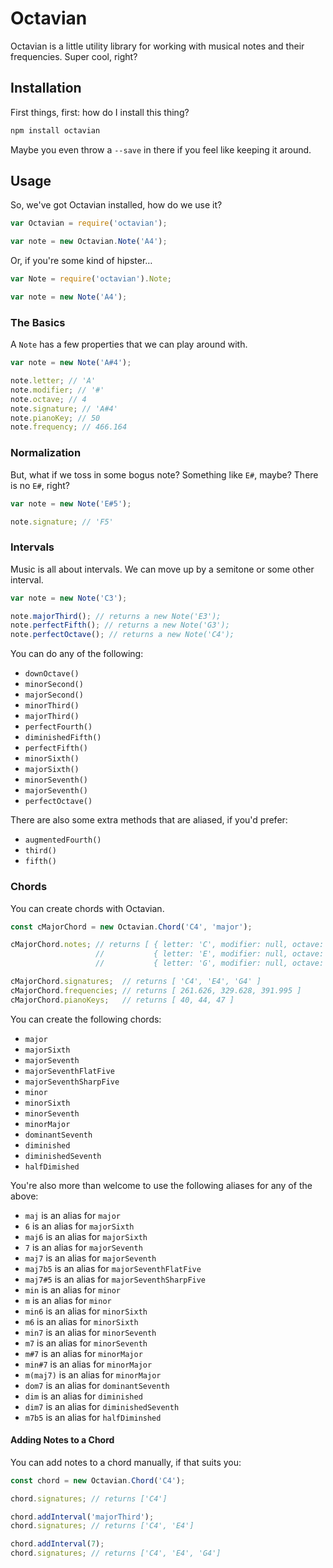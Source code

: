 # Octavian

Octavian is a little utility library for working with musical notes and their frequencies. Super cool, right?

## Installation

First things, first: how do I install this thing?

```js
npm install octavian
```

Maybe you even throw a `--save` in there if you feel like keeping it around.

## Usage

So, we've got Octavian installed, how do we use it?

```js
var Octavian = require('octavian');

var note = new Octavian.Note('A4');
```

Or, if you're some kind of hipster…

```js
var Note = require('octavian').Note;

var note = new Note('A4');
```

### The Basics

A `Note` has a few properties that we can play around with.

```js
var note = new Note('A#4');

note.letter; // 'A'
note.modifier; // '#'
note.octave; // 4
note.signature; // 'A#4'
note.pianoKey; // 50
note.frequency; // 466.164
```

### Normalization

But, what if we toss in some bogus note? Something like `E#`, maybe? There is no `E#`, right?

```js
var note = new Note('E#5');

note.signature; // 'F5'
```

### Intervals

Music is all about intervals. We can move up by a semitone or some other interval.

```js
var note = new Note('C3');

note.majorThird(); // returns a new Note('E3');
note.perfectFifth(); // returns a new Note('G3');
note.perfectOctave(); // returns a new Note('C4');
```

You can do any of the following:

* `downOctave()`
* `minorSecond()`
* `majorSecond()`
* `minorThird()`
* `majorThird()`
* `perfectFourth()`
* `diminishedFifth()`
* `perfectFifth()`
* `minorSixth()`
* `majorSixth()`
* `minorSeventh()`
* `majorSeventh()`
* `perfectOctave()`

There are also some extra methods that are aliased, if you'd prefer:

* `augmentedFourth()`
* `third()`
* `fifth()`

### Chords

You can create chords with Octavian.

```js
const cMajorChord = new Octavian.Chord('C4', 'major');

cMajorChord.notes; // returns [ { letter: 'C', modifier: null, octave: 4 },
                   //           { letter: 'E', modifier: null, octave: 4 },
                   //           { letter: 'G', modifier: null, octave: 4 } ]

cMajorChord.signatures;  // returns [ 'C4', 'E4', 'G4' ]
cMajorChord.frequencies; // returns [ 261.626, 329.628, 391.995 ]
cMajorChord.pianoKeys;   // returns [ 40, 44, 47 ]
```

You can create the following chords:

* `major`
* `majorSixth`
* `majorSeventh`
* `majorSeventhFlatFive`
* `majorSeventhSharpFive`
* `minor`
* `minorSixth`
* `minorSeventh`
* `minorMajor`
* `dominantSeventh`
* `diminished`
* `diminishedSeventh`
* `halfDimished`

You're also more than welcome to use the following aliases for any of the above:

* `maj` is an alias for `major`
* `6` is an alias for `majorSixth`
* `maj6` is an alias for `majorSixth`
* `7` is an alias for `majorSeventh`
* `maj7` is an alias for `majorSeventh`
* `maj7b5` is an alias for `majorSeventhFlatFive`
* `maj7#5` is an alias for `majorSeventhSharpFive`
* `min` is an alias for `minor`
* `m` is an alias for `minor`
* `min6` is an alias for `minorSixth`
* `m6` is an alias for `minorSixth`
* `min7` is an alias for `minorSeventh`
* `m7` is an alias for `minorSeventh`
* `m#7` is an alias for `minorMajor`
* `min#7` is an alias for `minorMajor`
* `m(maj7)` is an alias for `minorMajor`
* `dom7` is an alias for `dominantSeventh`
* `dim` is an alias for `diminished`
* `dim7` is an alias for `diminishedSeventh`
* `m7b5` is an alias for `halfDiminshed`

#### Adding Notes to a Chord

You can add notes to a chord manually, if that suits you:

```js
const chord = new Octavian.Chord('C4');

chord.signatures; // returns ['C4']

chord.addInterval('majorThird');
chord.signatures; // returns ['C4', 'E4']

chord.addInterval(7);
chord.signatures; // returns ['C4', 'E4', 'G4']
```

